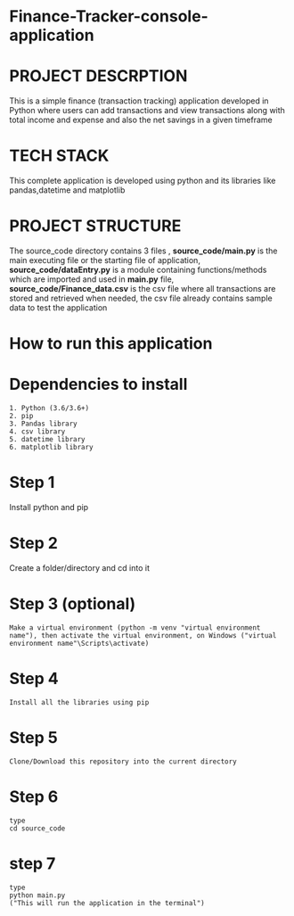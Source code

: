 # Finance-Tracker-console-application

# PROJECT DESCRPTION
This is a simple finance (transaction tracking) application developed in Python where users can add transactions and view transactions along with total income and expense and also the net savings in a given timeframe

# TECH STACK
This complete application is developed using python and its libraries like pandas,datetime and matplotlib

# PROJECT STRUCTURE 
The source_code directory contains 3 files , __source_code/main.py__ is the main executing file or the starting file of application, __source_code/dataEntry.py__ is a module containing functions/methods which are imported and used in __main.py__ file, __source_code/Finance_data.csv__ is the csv file where all transactions are stored and retrieved when needed, the csv file already contains sample data to test the application

# How to run this application
  # Dependencies to install
    1. Python (3.6/3.6+)
    2. pip
    3. Pandas library
    4. csv library
    5. datetime library
    6. matplotlib library

  # Step 1
   Install python and pip
  # Step 2
   Create a folder/directory and cd into it
  # Step 3 (optional)
    Make a virtual environment (python -m venv "virtual environment name"), then activate the virtual environment, on Windows ("virtual environment name"\Scripts\activate)
  # Step 4
    Install all the libraries using pip
  # Step 5
    Clone/Download this repository into the current directory
  # Step 6
    type
    cd source_code
  # step 7
    type 
    python main.py
    ("This will run the application in the terminal")
